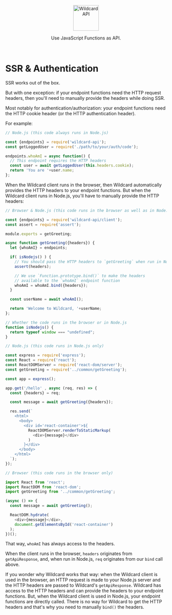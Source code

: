 <!---






    WARNING, READ THIS.
    This is a computed file. Do not edit.
    Edit `/docs/ssr-auth.template.md` instead.












    WARNING, READ THIS.
    This is a computed file. Do not edit.
    Edit `/docs/ssr-auth.template.md` instead.












    WARNING, READ THIS.
    This is a computed file. Do not edit.
    Edit `/docs/ssr-auth.template.md` instead.












    WARNING, READ THIS.
    This is a computed file. Do not edit.
    Edit `/docs/ssr-auth.template.md` instead.












    WARNING, READ THIS.
    This is a computed file. Do not edit.
    Edit `/docs/ssr-auth.template.md` instead.






-->
<p align="center">
  <a href="/../../#readme">
    <img src="https://github.com/reframejs/wildcard-api/raw/master/docs/images/logo-with-text.svg?sanitize=true" height=80 alt="Wildcard API"/>
  </a>
</p>

<p align="center">Use JavaScript Functions as API.</p>
&nbsp;


# SSR & Authentication

SSR works out of the box.

But with one exception:
if your endpoint functions need the HTTP request headers,
then you'll need to manually provide the headers while doing SSR.

Most notably for authentication/authorization: your endpoint functions need the HTTP cookie header (or the HTTP authentication header).

For example:

~~~js
// Node.js (this code always runs in Node.js)

const {endpoints} = require('wildcard-api');
const getLoggedUser = require('./path/to/your/auth/code');

endpoints.whoAmI = async function() {
  // This endpoint requires the HTTP headers
  const user = await getLoggedUser(this.headers.cookie);
  return 'You are '+user.name;
};
~~~

When the Wildcard client runs in the browser, then Wildcard automatically provides the HTTP headers to your endpoint functions.
But when the Wildcard client runs in Node.js, you'll have to manually provide the HTTP headers:

~~~js
// Browser & Node.js (this code runs in the browser as well as in Node.js)

const {endpoints} = require('wildcard-api/client');
const assert = require('assert');

module.exports = getGreeting;

async function getGreeting({headers}) {
  let {whoAmI} = endpoints;

  if( isNodejs() ) {
    // You should pass the HTTP headers to `getGreeting` when run in Node.js
    assert(headers);

    // We use `Function.prototype.bind()` to make the headers
    // available to the `whoAmI` endpoint function
    whoAmI = whoAmI.bind({headers});
  }

  const userName = await whoAmI();

  return 'Welcome to Wildcard, '+userName;
};

// Whether the code runs in the browser or in Node.js
function isNodejs() {
  return typeof window === "undefined";
}
~~~

~~~js
// Node.js (this code runs in Node.js only)

const express = require('express');
const React = require('react');
const ReactDOMServer = require('react-dom/server');
const getGreeting = require('../common/getGreeting');

const app = express();

app.get('/hello' , async (req, res) => {
  const {headers} = req;

  const message = await getGreeting({headers});

  res.send(`
    <html>
      <body>
        <div id='react-container'>${
          ReactDOMServer.renderToStaticMarkup(
            <div>{message}</div>
          )
        }</div>
      </body>
    </html>
  `);
});
~~~

~~~js
// Browser (this code runs in the browser only)

import React from 'react';
import ReactDOM from 'react-dom';
import getGreeting from '../common/getGreeting';

(async () => {
  const message = await getGreeting();

  ReactDOM.hydrate(
    <div>{message}</div>,
    document.getElementsById('react-container')
  );
})();
~~~

That way, `whoAmI` has always access to the headers.

When the client runs in the browser,
`headers` originates from `getApiResponse`,
and,
when run in Node.js,
`req` originates from our `bind` call above.

If you wonder why Wildcard works that way:
when the Wildcard client is used in the browser,
an HTTP request is made to your Node.js server and the HTTP headers are passed to Wildcard's `getApiResponse`.
Wildcard has access to the HTTP headers and can provide the headers to your endpoint functions.
But,
when the Wildcard client is used in Node.js,
your endpoint functions are directly called.
There is no way for Wildcard to get the HTTP headers and that's why you need to manually `bind()` the headers.

<!---






    WARNING, READ THIS.
    This is a computed file. Do not edit.
    Edit `/docs/ssr-auth.template.md` instead.












    WARNING, READ THIS.
    This is a computed file. Do not edit.
    Edit `/docs/ssr-auth.template.md` instead.












    WARNING, READ THIS.
    This is a computed file. Do not edit.
    Edit `/docs/ssr-auth.template.md` instead.












    WARNING, READ THIS.
    This is a computed file. Do not edit.
    Edit `/docs/ssr-auth.template.md` instead.












    WARNING, READ THIS.
    This is a computed file. Do not edit.
    Edit `/docs/ssr-auth.template.md` instead.






-->
